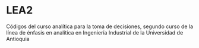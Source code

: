 # LEA2
Códigos del curso analítica para la toma de decisiones, segundo curso de la línea de énfasis en analítica en Ingeniería Industrial de la Universidad de Antioquia
